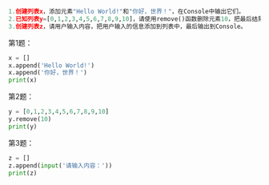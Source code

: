 ```python
1.创建列表x，添加元素"Hello World!"和"你好，世界！"，在Console中输出它们。
2.已知列表y=[0,1,2,3,4,5,6,7,8,9,10]，请使用remove()函数删除元素10，把最后结果输出到Console。
3.创建列表z，请用户输入内容，把用户输入的信息添加到列表中，最后输出到Console。
```
第1题：

```python
x = []
x.append('Hello World!')
x.append('你好，世界！')
print(x)
```
第2题：

```python
y = [0,1,2,3,4,5,6,7,8,9,10]
y.remove(10)
print(y)
```
第3题：

```python
z = []
z.append(input('请输入内容：'))
print(z)
```

